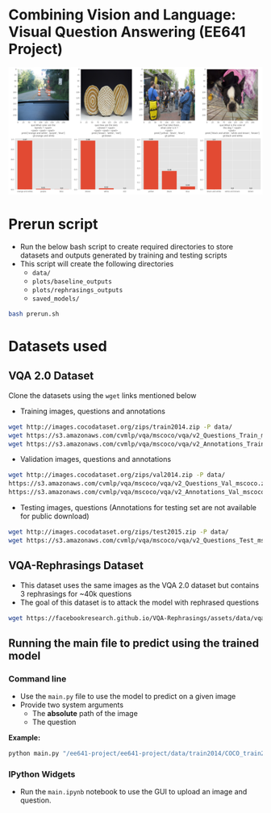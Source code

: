 # Combining Vision and Language: Visual Question Answering (EE641 Project)

![](./gitimages/rephrasings.png)

# Prerun script

* Run the below bash script to create required directories to store datasets and outputs generated by training and testing scripts
* This script will create the following directories
    * `data/`
    * `plots/baseline_outputs`
    * `plots/rephrasings_outputs`
    * `saved_models/`

```bash
bash prerun.sh
```

# Datasets used

## VQA 2.0 Dataset

Clone the datasets using the `wget` links mentioned below

* Training images, questions and annotations

```bash
wget http://images.cocodataset.org/zips/train2014.zip -P data/
wget https://s3.amazonaws.com/cvmlp/vqa/mscoco/vqa/v2_Questions_Train_mscoco.zip -P data/
wget https://s3.amazonaws.com/cvmlp/vqa/mscoco/vqa/v2_Annotations_Train_mscoco.zip -P data/
```

* Validation images, questions and annotations

```bash
wget http://images.cocodataset.org/zips/val2014.zip -P data/
https://s3.amazonaws.com/cvmlp/vqa/mscoco/vqa/v2_Questions_Val_mscoco.zip -P data/
https://s3.amazonaws.com/cvmlp/vqa/mscoco/vqa/v2_Annotations_Val_mscoco.zip -P data/
```

* Testing images, questions (Annotations for testing set are not available for public download)

```bash
wget http://images.cocodataset.org/zips/test2015.zip -P data/
wget https://s3.amazonaws.com/cvmlp/vqa/mscoco/vqa/v2_Questions_Test_mscoco.zip -P data/
```

## VQA-Rephrasings Dataset

* This dataset uses the same images as the VQA 2.0 dataset but contains 3 rephrasings for ~40k questions
* The goal of this dataset is to attack the model with rephrased questions

```bash
wget https://facebookresearch.github.io/VQA-Rephrasings/assets/data/vqa_rephrasings.tar.gz -p data/
```

## Running the main file to predict using the trained model

### Command line
* Use the `main.py` file to use the model to predict on a given image
* Provide two system arguments 
    * The **absolute** path of the image
    * The question

**Example:**
```bash
python main.py "/ee641-project/ee641-project/data/train2014/COCO_train2014_000000012728.jpg" "What is the color of the airplane?"
```

### IPython Widgets

* Run the `main.ipynb` notebook to use the GUI to upload an image and question.

